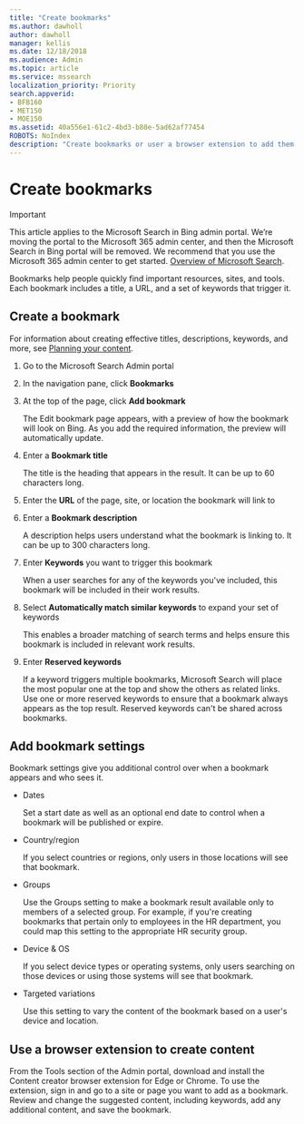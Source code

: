 ```yaml
---
title: "Create bookmarks"
ms.author: dawholl
author: dawholl
manager: kellis
ms.date: 12/18/2018
ms.audience: Admin
ms.topic: article
ms.service: mssearch
localization_priority: Priority
search.appverid:
- BFB160
- MET150
- MOE150
ms.assetid: 40a556e1-61c2-4bd3-b80e-5ad62af77454
ROBOTS: NoIndex
description: "Create bookmarks or user a browser extension to add them to your Microsoft Search work results"
---
```


# Create bookmarks

> [!IMPORTANT]
> This article applies to the Microsoft Search in Bing admin portal. We’re moving the portal to the Microsoft 365 admin center, and then the Microsoft Search in Bing portal will be removed. We recommend that you use the Microsoft 365 admin center to get started. [Overview of Microsoft Search](overview-microsoft-search.md).
    
Bookmarks help people quickly find important resources, sites, and tools. Each bookmark includes a title, a URL, and a set of keywords that trigger it.
  
## Create a bookmark

For information about creating effective titles, descriptions, keywords, and more, see [Planning your content](plan-your-content.md).
  
1. Go to the Microsoft Search Admin portal
    
2. In the navigation pane, click **Bookmarks**
    
3. At the top of the page, click **Add bookmark**
    
    The Edit bookmark page appears, with a preview of how the bookmark will look on Bing. As you add the required information, the preview will automatically update.
    
4. Enter a **Bookmark title**
    
    The title is the heading that appears in the result. It can be up to 60 characters long.
    
5. Enter the **URL** of the page, site, or location the bookmark will link to 
    
6. Enter a **Bookmark description**
    
    A description helps users understand what the bookmark is linking to. It can be up to 300 characters long.
    
7. Enter **Keywords** you want to trigger this bookmark 
    
    When a user searches for any of the keywords you've included, this bookmark will be included in their work results.
    
8. Select **Automatically match similar keywords** to expand your set of keywords 
    
    This enables a broader matching of search terms and helps ensure this bookmark is included in relevant work results.
    
9. Enter **Reserved keywords**
    
    If a keyword triggers multiple bookmarks, Microsoft Search will place the most popular one at the top and show the others as related links. Use one or more reserved keywords to ensure that a bookmark always appears as the top result. Reserved keywords can't be shared across bookmarks.
    
## Add bookmark settings

Bookmark settings give you additional control over when a bookmark appears and who sees it.
  
- Dates
    
    Set a start date as well as an optional end date to control when a bookmark will be published or expire. 
    
- Country/region
    
    If you select countries or regions, only users in those locations will see that bookmark.
    
- Groups
    
    Use the Groups setting to make a bookmark result available only to members of a selected group. For example, if you're creating bookmarks that pertain only to employees in the HR department, you could map this setting to the appropriate HR security group.
    
- Device &amp; OS
    
    If you select device types or operating systems, only users searching on those devices or using those systems will see that bookmark.
    
- Targeted variations
    
    Use this setting to vary the content of the bookmark based on a user's device and location.
    
## Use a browser extension to create content

From the Tools section of the Admin portal, download and install the Content creator browser extension for Edge or Chrome. To use the extension, sign in and go to a site or page you want to add as a bookmark. Review and change the suggested content, including keywords, add any additional content, and save the bookmark.